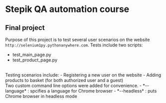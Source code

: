 # Stepik QA automation course

## Final project

Purpose of this project is to test several user scenarios on the website
`http://selenium1py.pythonanywhere.com`. Tests include two scripts:
 - test_main_page.py
 - test_product_page.py
<br>
Testing scenarios include:
 - Registering a new user on the website
 - Adding products to basket (for both authorized user and a guest)
<br>
Two custom command line options were added for convenience.
 - *--language* : spcifies a language for Chrome browser
 - *--headless* : puts Chrome browser in headless mode
